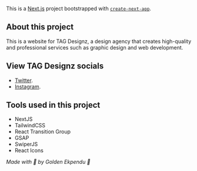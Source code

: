 This is a [Next.js](https://nextjs.org/) project bootstrapped with [`create-next-app`](https://github.com/vercel/next.js/tree/canary/packages/create-next-app).

## About this project

This is a website for TAG Designz, a design agency that creates high-quality and professional services such as graphic design and web development.

## View TAG Designz socials

- [Twitter](https://twitter.com/tag_designz).
- [Instagram](https://instagram.com/tag_designz).

## Tools used in this project

- NextJS
- TailwindCSS
- React Transition Group
- GSAP
- SwiperJS
- React Icons

_Made with 🧡 by Golden Ekpendu 👋_
